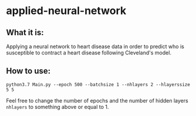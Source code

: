 # applied-neural-network

## What it is:
Applying a neural network to heart disease data in order to predict who is
susceptible to contract a heart disease following Cleveland's model.

## How to use:

`python3.7 Main.py --epoch 500 --batchsize 1 --nhlayers 2 --hlayerssize 5 5`

Feel free to change the number of epochs and the number of hidden layers
`nhlayers` to something above or equal to 1.
